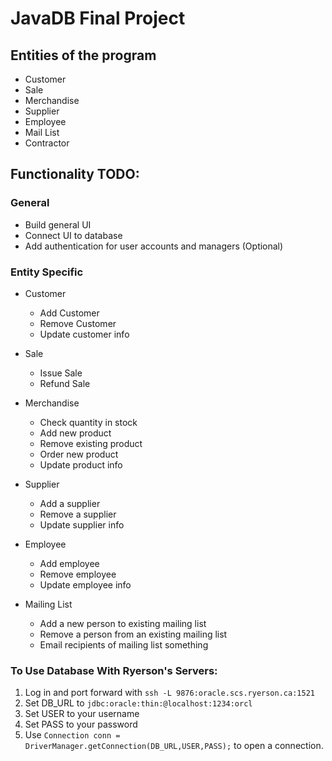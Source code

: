 # JavaDB Final Project

## Entities of the program

* Customer
* Sale
* Merchandise
* Supplier
* Employee
* Mail List
* Contractor

## Functionality TODO:

### General
* Build general UI
* Connect UI to database
* Add authentication for user accounts and managers (Optional)


### Entity Specific

* Customer
  * Add Customer
  * Remove Customer
  * Update customer info

* Sale
  * Issue Sale
  * Refund Sale

* Merchandise
  * Check quantity in stock
  * Add new product
  * Remove existing product
  * Order new product
  * Update product info

* Supplier
  * Add a supplier
  * Remove a supplier
  * Update supplier info

* Employee
  * Add employee
  * Remove employee
  * Update employee info

* Mailing List
  * Add a new person to existing mailing list
  * Remove a person from an existing mailing list
  * Email recipients of mailing list something

### To Use Database With Ryerson's Servers:

1. Log in and port forward with `ssh -L 9876:oracle.scs.ryerson.ca:1521`
2. Set DB_URL to `jdbc:oracle:thin:@localhost:1234:orcl`
3. Set USER to your username
4. Set PASS to your password
5. Use `Connection conn = DriverManager.getConnection(DB_URL,USER,PASS);` to open a connection.
